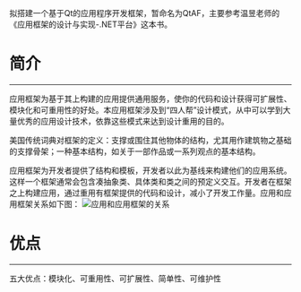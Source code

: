 拟搭建一个基于Qt的应用程序开发框架，暂命名为QtAF，主要参考温昱老师的《应用框架的设计与实现-.NET平台》这本书。
# 简介 #

----------
应用框架为基于其上构建的应用提供通用服务，使你的代码和设计获得可扩展性、模块化和可重用性的好处。本应用框架涉及到“四人帮”设计模式，从中可以学到大量优秀的应用设计技术，依靠这些模式来达到设计重用的目的。

美国传统词典对框架的定义：支撑或围住其他物体的结构，尤其用作建筑物之基础的支撑骨架；一种基本结构，如关于一部作品或一系列观点的基本结构。

应用框架为开发者提供了结构和模板，开发者以此为基线来构建他们的应用系统。这样一个框架通常会包含凑抽象类、具体类和类之间的预定义交互。开发者在框架之上构建应用，通过重用有框架提供的代码和设计，减小了开发工作量。应用和应用框架关系如下图：
![应用和应用框架的关系](https://www.wsai.cc/wp-content/uploads/2018/07/应用和应用框架的关系.png)

# 优点 #

----------
五大优点：模块化、可重用性、可扩展性、简单性、可维护性